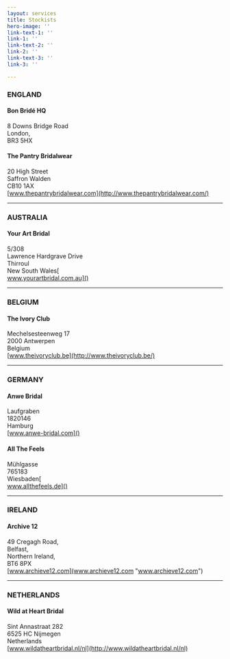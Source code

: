 ```yaml
---
layout: services
title: Stockists
hero-image: ''
link-text-1: ''
link-1: ''
link-text-2: ''
link-2: ''
link-text-3: ''
link-3: ''

---
```

### ENGLAND

#### Bon Bridé HQ

8 Downs Bridge Road  
London,  
BR3 5HX

#### The Pantry Bridalwear

20 High Street  
Saffron Walden  
CB10 1AX  
[www.thepantrybridalwear.com](http://www.thepantrybridalwear.com/)

***

### AUSTRALIA

#### Your Art Bridal

5/308  
Lawrence Hardgrave Drive  
Thirroul  
New South Wales[  
www.yourartbridal.com.au]()

***

### BELGIUM

#### The Ivory Club

Mechelsesteenweg 17  
2000 Antwerpen  
Belgium  
[www.theivoryclub.be](http://www.theivoryclub.be/)

***

### GERMANY

#### Anwe Bridal

Laufgraben  
1820146  
Hamburg  
[www.anwe-bridal.com]()

#### All The Feels

Mühlgasse  
765183  
Wiesbaden[  
www.allthefeels.de]()

***

### IRELAND

#### Archive 12

49 Cregagh Road,  
Belfast,  
Northern Ireland,  
BT6 8PX  
[www.archieve12.com](www.archieve12.com "www.archieve12.com")

***

### NETHERLANDS

#### Wild at Heart Bridal

Sint Annastraat 282  
6525 HC Nijmegen  
Netherlands  
[www.wildatheartbridal.nl/nl](http://www.wildatheartbridal.nl/nl)